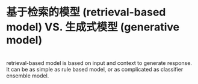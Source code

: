 # 基于检索的模型 (retrieval-based model) VS. 生成式模型 (generative model)
<br> retrieval-based model is based on input and context to generate response. It can be as simple as rule based model, or as complicated as classifier ensemble model.
<br> 
